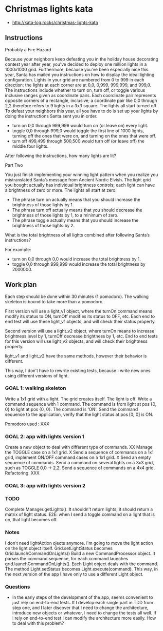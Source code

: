 # Christmas lights kata

* http://kata-log.rocks/christmas-lights-kata

## Instructions

Probably a Fire Hazard

Because your neighbors keep defeating you in the holiday house decorating contest year after year, you’ve decided to deploy one million lights in a 1000x1000 grid. Furthermore, because you’ve been especially nice this year, Santa has mailed you instructions on how to display the ideal lighting configuration. Lights in your grid are numbered from 0 to 999 in each direction; the lights at each corner are at 0,0, 0,999, 999,999, and 999,0. The instructions include whether to turn on, turn off, or toggle various inclusive ranges given as coordinate pairs. Each coordinate pair represents opposite corners of a rectangle, inclusive; a coordinate pair like 0,0 through 2,2 therefore refers to 9 lights in a 3x3 square. The lights all start turned off. To defeat your neighbors this year, all you have to do is set up your lights by doing the instructions Santa sent you in order.

* turn on 0,0 through 999,999 would turn on (or leave on) every light.
* toggle 0,0 through 999,0 would toggle the first line of 1000 lights, turning off the ones that were on, and turning on the ones that were off.
* turn off 499,499 through 500,500 would turn off (or leave off) the middle four lights.

After following the instructions, how many lights are lit?

Part Two

You just finish implementing your winning light pattern when you realize you mistranslated Santa’s message from Ancient Nordic Elvish. The light grid you bought actually has individual brightness controls; each light can have a brightness of zero or more. The lights all start at zero.

* The phrase turn on actually means that you should increase the brightness of those lights by 1.
* The phrase turn off actually means that you should decrease the brightness of those lights by 1, to a minimum of zero.
* The phrase toggle actually means that you should increase the brightness of those lights by 2.

What is the total brightness of all lights combined after following Santa’s instructions?

For example:

* turn on 0,0 through 0,0 would increase the total brightness by 1.
* toggle 0,0 through 999,999 would increase the total brightness by 2000000.

## Work plan

Each step should be done within 30 minutes (1 pomodoro).
The walking skeleton is bound to take more than a pomodoro.

First version will use a light_v1 object, where the turnOn command means modify its status to ON, turnOff modifies its status to OFF, etc.
Each end to end test will use these light_v1 objects, and will check their status property.

Second version will use a light_v2 object, where turnOn means to increase brightness level by 1, turnOff decrease brightness by 1, etc.
End to end tests for this version will use light_v2 objects, and will check their brightness property.

light_v1 and light_v2 have the same methods, however their behavior is different.

This way, I don't have to rewrite existing tests, because I write new ones using different versions of light.

### GOAL 1: walking skeleton

Write a 1x1 grid with a light. The grid creates itself. The light is off.
Write a command sequence with 1 command. The command is from light at pos {0, 0} to light at pos {0, 0}. The command is 'ON'.
Send the command sequence to the application, verify that the light status at pos [0, 0] is ON.

Pomodoro used : XXX

### GOAL 2: app with lights version 1

Create a new object to deal with different type of commands. XX
Manage the TOGGLE case on a 1x1 grid. X
Send a sequence of commands on a 1x1 grid, implement ON/OFF command cases on a 1x1 grid. X
Send an empty sequence of commands.
Send a command on several lights on a 3x3 grid, such as TOGGLE 0,0 -> 2,2.
Send a sequence of commands on a 4x4 grid.
Refactoring: XXX

### GOAL 3: app with lights version 2

### TODO
Complete Manager.getLights(). It shouldn't return lights, it should return a matrix of light status.
E2E: when I send a toggle command on a light that is on, that light becomes off.

### Notes 

I don't need lightAction ojects anymore. I'm going to move the light action on the light object itself. 
Grid.setLightStatus becomes Grid.launchCommandOnLights()
Build a new CommandProcessor object. It parses the command sequence, for each command launches grid.launchCommandOnLights().
Each Light object deals with the command. The method Light.setStatus becomes Light.execute(command). This way, in the next version of the app I have only to use a different Light object.

### Questions

* In the early steps of the development of the app, seems convenient to just rely on end-to-end tests. If I develop each single part in TDD from step one, and I later discover that I need to change the architecture, introduce new objects or whatever, I need to change the tests all well. If I rely on end-to-end test I can modify the architecture more easily.
How to deal with this problem?